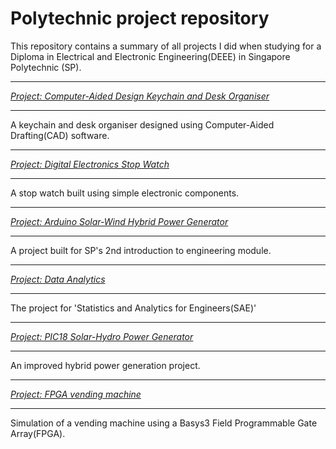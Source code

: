 # Polytechnic project repository
This repository contains a summary of all projects I did when studying for a Diploma in Electrical and Electronic Engineering(DEEE) in Singapore Polytechnic (SP).

***
<cite><a href="https://github.com/khkhiu/Singapore_Polytechnic-Computer-Aided_Design_Keychain_and_Desk_Organiser">Project: Computer-Aided Design Keychain and Desk Organiser</a></cite>
***
A keychain and desk organiser designed using Computer-Aided Drafting(CAD) software. 

***
<cite><a href="https://github.com/khkhiu/Singapore_Polytechnic-Digital_Electronics_Stop_Watch">Project: Digital Electronics Stop Watch</a></cite>
***
A stop watch built using simple electronic components.

***
<cite><a href="https://github.com/khkhiu/Singapore_Polytechnic-Arduino_Solar-Wind_Hybrid_Power_Generator">Project: Arduino Solar-Wind Hybrid Power Generator</a></cite>
***
A project built for SP's 2nd introduction to engineering module.

***
<cite><a href="https://github.com/khkhiu/Singapore_Polytechnic-Data_analytics_with_Knime">Project: Data Analytics</a></cite>
***
The project for 'Statistics and Analytics for Engineers(SAE)'

***
<cite><a href="https://github.com/khkhiu/Singapore_Polytechnic-PIC18_Microcontroller_Solar-Hydro_Hybrid_Power_Generator">Project: PIC18 Solar-Hydro Power Generator</a></cite>
***
An improved hybrid power generation project.

***
<cite><a href="https://github.com/khkhiu/Singapore_Polytechnic-FPGA_Vending_Machine">Project: FPGA vending machine</a></cite>
***
Simulation of a vending machine using a Basys3 Field Programmable Gate Array(FPGA).
